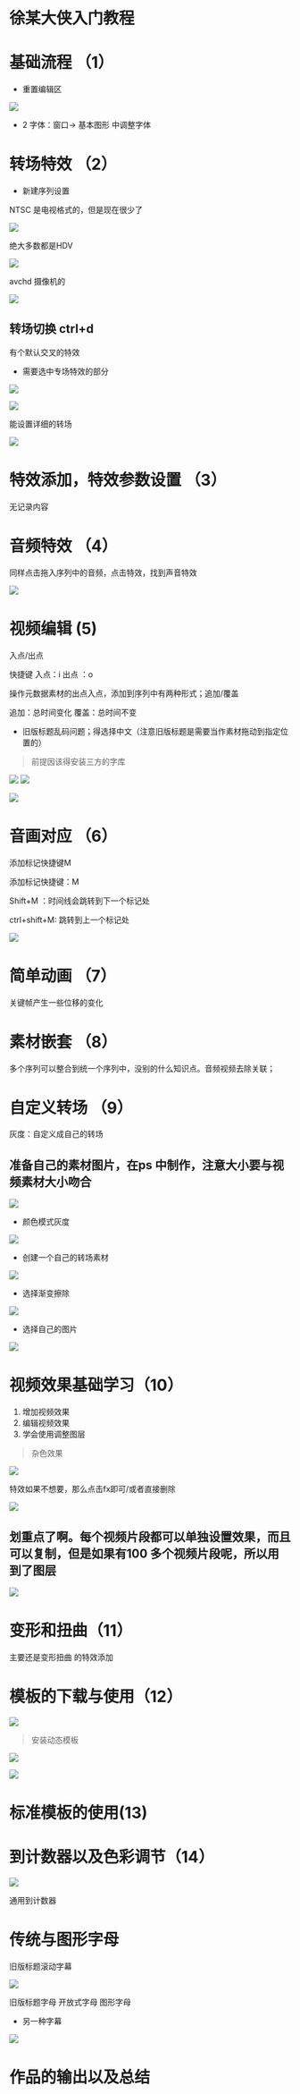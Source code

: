 # 徐某大侠入门教程


# 基础流程 （1）


* 重置编辑区

![](assets/028/01/01/01-1597544085683.png)


* 2 字体：窗口-> 基本图形 中调整字体

# 转场特效 （2）

* 新建序列设置

NTSC 是电视格式的，但是现在很少了

![](assets/028/01/01/01-1597546764116.png)


绝大多数都是HDV 


![](assets/028/01/01/01-1597546838496.png)

avchd 摄像机的

![](assets/028/01/01/01-1597546874716.png)




## 转场切换 ctrl+d

有个默认交叉的特效


* 需要选中专场特效的部分

![](assets/028/01/01/01-1597549934081.png)

![](assets/028/01/01/01-1597548858109.png)


能设置详细的转场

![](assets/028/01/01/01-1597548938049.png)

# 特效添加，特效参数设置 （3）

无记录内容

# 音频特效 （4） 

同样点击拖入序列中的音频，点击特效，找到声音特效


![](assets/028/01/01/01-1597550616272.png)

# 视频编辑 (5)

入点/出点

快捷键 入点：i 出点 ：o

操作元数据素材的出点入点，添加到序列中有两种形式；追加/覆盖

追加：总时间变化
覆盖：总时间不变

* 旧版标题乱码问题；得选择中文（注意旧版标题是需要当作素材拖动到指定位置的）

> 前提因该得安装三方的字库

![](assets/028/01/01/01-1597551999366.png)
![](assets/028/01/01/01-1597551993799.png)

![](assets/028/01/01/01-1597551951112.png)


# 音画对应 （6）


添加标记快捷键M 


添加标记快捷键：M 

Shift+M ：时间线会跳转到下一个标记处

ctrl+shift+M: 跳转到上一个标记处

![](assets/028/00/01/01-1597558211179.png)



# 简单动画 （7）

关键帧产生一些位移的变化


# 素材嵌套 （8）


多个序列可以整合到统一个序列中，没别的什么知识点。音频视频去除关联；

# 自定义转场 （9）

灰度：自定义成自己的转场

## 准备自己的素材图片，在ps 中制作，注意大小要与视频素材大小吻合

![](assets/028/01/01/01-1597569920062.png)


* 颜色模式灰度

![](assets/028/01/01/01-1597569952203.png)

* 创建一个自己的转场素材

![](assets/028/01/01/01-1597570113043.png)

* 选择渐变擦除

![](assets/028/01/01/01-1597570228293.png)

* 选择自己的图片

![](assets/028/01/01/01-1597570252384.png)

#  视频效果基础学习（10）

1. 增加视频效果
2. 编辑视频效果
3. 学会使用调整图层


> 杂色效果


![](assets/028/01/01/01-1597570860354.png)


 特效如果不想要，那么点击fx即可/或者直接删除


![](assets/028/01/01/01-1597570936074.png)


## 划重点了啊。每个视频片段都可以单独设置效果，而且可以复制，但是如果有100 多个视频片段呢，所以用到了图层

![](assets/028/01/01/01-1597571093914.png)


#  变形和扭曲（11）

主要还是变形扭曲 的特效添加


# 模板的下载与使用（12）

![](assets/028/01/01/01-1597580342530.png)


> 安装动态模板

![](assets/028/01/01/01-1597580424515.png)

![](assets/028/01/01/01-1597580512286.png)


# 标准模板的使用(13)



# 到计数器以及色彩调节（14）

![](assets/028/01/01/01-1597583605068.png)

通用到计数器

# 传统与图形字母

旧版标题滚动字幕

![](assets/028/01/01/01-1597584179978.png)


旧版标题字母
开放式字母
图形字母

* 另一种字幕



![](assets/028/01/01/01-1597584337458.png)


# 作品的输出以及总结